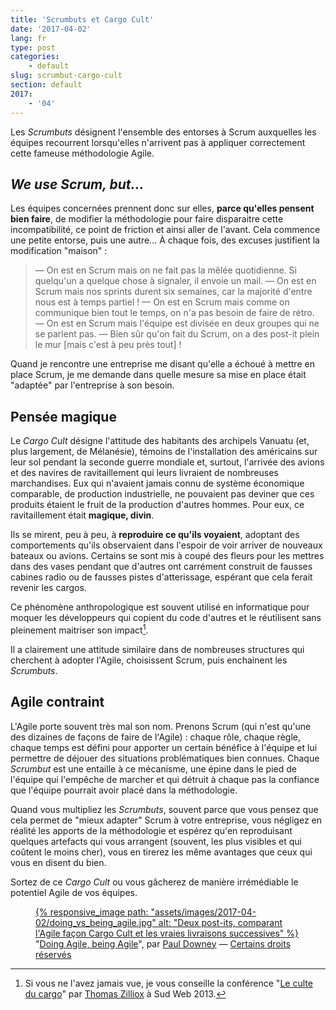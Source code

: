 ```yaml
---
title: 'Scrumbuts et Cargo Cult'
date: '2017-04-02'
lang: fr
type: post
categories:
    - default
slug: scrumbut-cargo-cult
section: default
2017:
    - '04'
---
```


Les <em lang="en">Scrumbuts</em> désignent l'ensemble des entorses à <span lang="en">Scrum</span> auxquelles les équipes recourrent lorsqu'elles n'arrivent pas à appliquer correctement cette fameuse méthodologie Agile.

<!-- more -->

## <em lang="en">We use Scrum, but…</em>

Les équipes concernées prennent donc sur elles, **parce qu'elles pensent bien faire**, de modifier la méthodologie pour faire disparaitre cette incompatibilité, ce point de friction et ainsi aller de l'avant. Cela commence une petite entorse, puis une autre… À chaque fois, des excuses justifient la modification "maison" : 

> — On est en <span lang="en">Scrum</span> mais on ne fait pas la mêlée quotidienne. Si quelqu'un a quelque chose à signaler, il envoie un mail.
> — On est en <span lang="en">Scrum</span>  mais nos sprints durent six semaines, car la majorité d'entre nous est à temps partiel !
> — On est en <span lang="en">Scrum</span> mais comme on communique bien tout le temps, on n'a pas besoin de faire de rétro.
> — On est en <span lang="en">Scrum</span> mais l'équipe est divisée en deux groupes qui ne se parlent pas.
> — Bien sûr qu'on fait du <span lang="en">Scrum</span>, on a des post-it plein le mur [mais c'est à peu près tout] !

Quand je rencontre une entreprise me disant qu'elle a échoué à mettre en place Scrum, je me demande dans quelle mesure sa mise en place était "adaptée" par l'entreprise à son besoin.

## Pensée magique

Le <em lang="en">Cargo Cult</em> désigne l'attitude des habitants des archipels Vanuatu (et, plus largement, de Mélanésie), témoins de l'installation des américains sur leur sol pendant la seconde guerre mondiale et, surtout, l'arrivée des avions et des navires de ravitaillement qui leurs livraient de nombreuses marchandises. Eux qui n'avaient jamais connu de système économique comparable, de production industrielle, ne pouvaient pas deviner que ces produits étaient le fruit de la production d'autres hommes. Pour eux, ce ravitaillement était **magique, divin**.

Ils se mirent, peu à peu, à **reproduire ce qu'ils voyaient**, adoptant des comportements qu'ils observaient dans l'espoir de voir arriver de nouveaux bateaux ou avions. Certains se sont mis à coupé des fleurs pour les mettres dans des vases pendant que d'autres ont carrément construit de fausses cabines radio ou de fausses pistes d'atterissage, espérant que cela ferait revenir les cargos.

Ce phénomène anthropologique est souvent utilisé en informatique pour moquer les développeurs qui copient du code d'autres et le réutilisent sans pleinement maitriser son impact[^tzi].

[^tzi]: Si vous ne l'avez jamais vue, je vous conseille la conférence "[Le culte du cargo](https://vimeo.com/70060075)" par [Thomas Zilliox](https://twitter.com/iamtzi "Compte Twitter de Thomas Zilliox") à Sud Web 2013.

Il a clairement une attitude similaire dans de nombreuses structures qui cherchent à adopter l'Agile, choisissent Scrum, puis enchainent les <em lang="en">Scrumbuts</em>.

## Agile contraint

L'Agile porte souvent très mal son nom. Prenons <span lang="en">Scrum</span> (qui n'est qu'une des dizaines de façons de faire de l'Agile) : chaque rôle, chaque règle, chaque temps est défini pour apporter un certain bénéfice à l'équipe et lui permettre de déjouer des situations problématiques bien connues. Chaque <em lang="en">Scrumbut</em> est une entaille à ce mécanisme, une épine dans le pied de l'équipe qui l'empêche de marcher et qui détruit à chaque pas la confiance que l'équipe pourrait avoir placé dans la méthodologie.

Quand vous multipliez les <em lang="en">Scrumbuts</em>, souvent parce que vous pensez que cela permet de "mieux adapter" <span lang="en">Scrum</span> à votre entreprise, vous négligez en réalité les apports de la méthodologie et espérez qu'en reproduisant quelques artefacts qui vous arrangent (souvent, les plus visibles et qui coûtent le moins cher), vous en tirerez les même avantages que ceux qui vous en disent du bien.

Sortez de ce <em lang="en">Cargo Cult</em> ou vous gâcherez de manière irrémédiable le potentiel Agile de vos équipes.

<figure>
  <a href="/assets/images/2017-04-02/doing_vs_being_agile.jpg" title="doing agile, being agile">
      {% responsive_image path: "assets/images/2017-04-02/doing_vs_being_agile.jpg" alt: "Deux post-its, comparant l'Agile façon Cargo Cult et les vraies livraisons successives" %}
  </a>
  <figcaption>"<a href="https://www.flickr.com/photos/psd/9588038559" title="Lien vers la photo sur Flickr">Doing Agile, being Agile</a>", par <a href="https://www.flickr.com/photos/psd/" title="Profil Flickr de Paul Downey">Paul Downey</a> — <a href="https://creativecommons.org/licenses/by/2.0/" class="photo-license-url" rel="license cc:license" target="_newtab" ><span>Certains droits réservés</span></a></figcaption>
</figure>